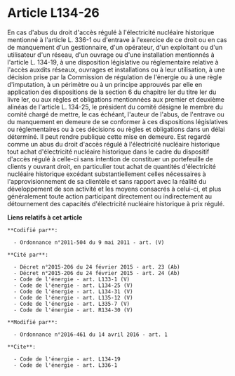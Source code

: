 # Article L134-26

En cas d'abus du droit d'accès régulé à l'électricité nucléaire historique mentionné à l'article L. 336-1 ou d'entrave à
l'exercice de ce droit ou en cas de manquement d'un gestionnaire, d'un opérateur, d'un exploitant ou d'un utilisateur d'un
réseau, d'un ouvrage ou d'une installation mentionnés à l'article L. 134-19, à une disposition législative ou réglementaire
relative à l'accès auxdits réseaux, ouvrages et installations ou à leur utilisation, à une décision prise par la Commission
de régulation de l'énergie ou à une règle d'imputation, à un périmètre ou à un principe approuvés par elle en application des
dispositions de la section 6 du chapitre Ier du titre Ier du livre Ier, ou aux règles et obligations mentionnées aux premier
et deuxième alinéas de l'article L. 134-25, le président du comité désigne le membre du comité chargé de mettre, le cas
échéant, l'auteur de l'abus, de l'entrave ou du manquement en demeure de se conformer à ces dispositions législatives ou
réglementaires ou à ces décisions ou règles et obligations dans un délai déterminé. Il peut rendre publique cette mise en
demeure. Est regardé comme un abus du droit d'accès régulé à l'électricité nucléaire historique tout achat d'électricité
nucléaire historique dans le cadre du dispositif d'accès régulé à celle-ci sans intention de constituer un portefeuille de
clients y ouvrant droit, en particulier tout achat de quantités d'électricité nucléaire historique excédant substantiellement
celles nécessaires à l'approvisionnement de sa clientèle et sans rapport avec la réalité du développement de son activité et
les moyens consacrés à celui-ci, et plus généralement toute action participant directement ou indirectement au détournement
des capacités d'électricité nucléaire historique à prix régulé.

**Liens relatifs à cet article**

	**Codifié par**:

	  - Ordonnance n°2011-504 du 9 mai 2011 - art. (V)

	**Cité par**:

	  - Décret n°2015-206 du 24 février 2015 - art. 23 (Ab)
	  - Décret n°2015-206 du 24 février 2015 - art. 24 (Ab)
	  - Code de l'énergie - art. L133-1 (V)
	  - Code de l'énergie - art. L134-25 (V)
	  - Code de l'énergie - art. L134-31 (V)
	  - Code de l'énergie - art. L135-12 (V)
	  - Code de l'énergie - art. L335-7 (V)
	  - Code de l'énergie - art. R134-30 (V)

	**Modifié par**:

	  - Ordonnance n°2016-461 du 14 avril 2016 - art. 1

	**Cite**:

	  - Code de l'énergie - art. L134-19
	  - Code de l'énergie - art. L336-1
